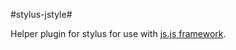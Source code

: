 #stylus-jstyle#

Helper plugin for stylus for use with [js.js framework](http://ghe.am.sony.com/john-smith/js).